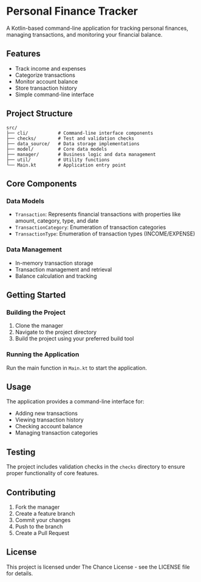 # Personal Finance Tracker

A Kotlin-based command-line application for tracking personal finances, managing transactions, and monitoring your
financial balance.

## Features

- Track income and expenses
- Categorize transactions
- Monitor account balance
- Store transaction history
- Simple command-line interface

## Project Structure

```
src/
├── cli/           # Command-line interface components
├── checks/        # Test and validation checks
├── data_source/   # Data storage implementations
├── model/         # Core data models
├── manager/       # Business logic and data management
├── util/          # Utility functions
└── Main.kt        # Application entry point
```

## Core Components

### Data Models

- `Transaction`: Represents financial transactions with properties like amount, category, type, and date
- `TransactionCategory`: Enumeration of transaction categories
- `TransactionType`: Enumeration of transaction types (INCOME/EXPENSE)

### Data Management

- In-memory transaction storage
- Transaction management and retrieval
- Balance calculation and tracking

## Getting Started

### Building the Project

1. Clone the manager
2. Navigate to the project directory
3. Build the project using your preferred build tool

### Running the Application

Run the main function in `Main.kt` to start the application.

## Usage

The application provides a command-line interface for:

- Adding new transactions
- Viewing transaction history
- Checking account balance
- Managing transaction categories

## Testing

The project includes validation checks in the `checks` directory to ensure proper functionality of core features.

## Contributing

1. Fork the manager
2. Create a feature branch
3. Commit your changes
4. Push to the branch
5. Create a Pull Request

## License

This project is licensed under The Chance License - see the LICENSE file for details. 